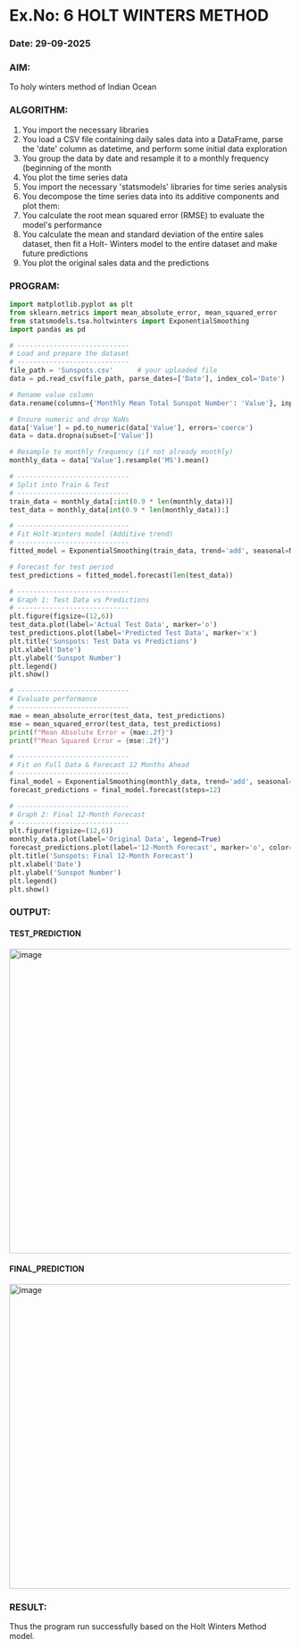 # Ex.No: 6               HOLT WINTERS METHOD
### Date: 29-09-2025



### AIM:  
To holy winters method of Indian Ocean

### ALGORITHM:
1. You import the necessary libraries
2. You load a CSV file containing daily sales data into a DataFrame, parse the 'date' column as
datetime, and perform some initial data exploration
3. You group the data by date and resample it to a monthly frequency (beginning of the month
4. You plot the time series data
5. You import the necessary 'statsmodels' libraries for time series analysis
6. You decompose the time series data into its additive components and plot them:
7. You calculate the root mean squared error (RMSE) to evaluate the model's performance
8. You calculate the mean and standard deviation of the entire sales dataset, then fit a Holt-
Winters model to the entire dataset and make future predictions
9. You plot the original sales data and the predictions
### PROGRAM:
```py
import matplotlib.pyplot as plt
from sklearn.metrics import mean_absolute_error, mean_squared_error
from statsmodels.tsa.holtwinters import ExponentialSmoothing
import pandas as pd

# ----------------------------
# Load and prepare the dataset
# ----------------------------
file_path = 'Sunspots.csv'      # your uploaded file
data = pd.read_csv(file_path, parse_dates=['Date'], index_col='Date')

# Rename value column
data.rename(columns={'Monthly Mean Total Sunspot Number': 'Value'}, inplace=True)

# Ensure numeric and drop NaNs
data['Value'] = pd.to_numeric(data['Value'], errors='coerce')
data = data.dropna(subset=['Value'])

# Resample to monthly frequency (if not already monthly)
monthly_data = data['Value'].resample('MS').mean()

# ----------------------------
# Split into Train & Test
# ----------------------------
train_data = monthly_data[:int(0.9 * len(monthly_data))]
test_data = monthly_data[int(0.9 * len(monthly_data)):]

# ----------------------------
# Fit Holt-Winters model (Additive trend)
# ----------------------------
fitted_model = ExponentialSmoothing(train_data, trend='add', seasonal=None).fit()

# Forecast for test period
test_predictions = fitted_model.forecast(len(test_data))

# ----------------------------
# Graph 1: Test Data vs Predictions
# ----------------------------
plt.figure(figsize=(12,6))
test_data.plot(label='Actual Test Data', marker='o')
test_predictions.plot(label='Predicted Test Data', marker='x')
plt.title('Sunspots: Test Data vs Predictions')
plt.xlabel('Date')
plt.ylabel('Sunspot Number')
plt.legend()
plt.show()

# ----------------------------
# Evaluate performance
# ----------------------------
mae = mean_absolute_error(test_data, test_predictions)
mse = mean_squared_error(test_data, test_predictions)
print(f"Mean Absolute Error = {mae:.2f}")
print(f"Mean Squared Error = {mse:.2f}")

# ----------------------------
# Fit on Full Data & Forecast 12 Months Ahead
# ----------------------------
final_model = ExponentialSmoothing(monthly_data, trend='add', seasonal=None).fit()
forecast_predictions = final_model.forecast(steps=12)

# ----------------------------
# Graph 2: Final 12-Month Forecast
# ----------------------------
plt.figure(figsize=(12,6))
monthly_data.plot(label='Original Data', legend=True)
forecast_predictions.plot(label='12-Month Forecast', marker='o', color='green')
plt.title('Sunspots: Final 12-Month Forecast')
plt.xlabel('Date')
plt.ylabel('Sunspot Number')
plt.legend()
plt.show()
```

### OUTPUT:


#### TEST_PREDICTION

<img width="1017" height="545" alt="image" src="https://github.com/user-attachments/assets/65225ff5-03d4-4298-89a0-6f69da720a74" />


#### FINAL_PREDICTION
<img width="1013" height="545" alt="image" src="https://github.com/user-attachments/assets/9d09fbc5-016c-44ba-b32a-16d1e62d6db2" />

### RESULT:
Thus the program run successfully based on the Holt Winters Method model.
